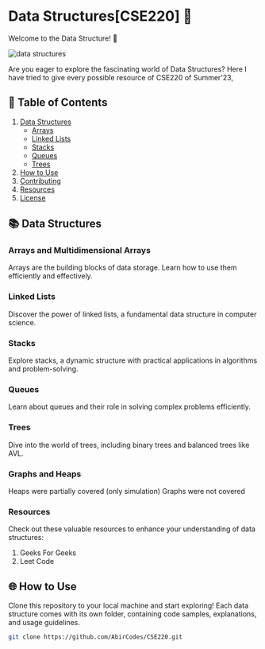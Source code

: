 # Data Structures[CSE220] 🧠

Welcome to the Data Structure! 👋

![data structures](https://github.com/AbirCodes/CSE220/assets/109214535/66909451-f94c-4d38-9b60-c2488a611fce)

Are you eager to explore the fascinating world of Data Structures? Here I have tried to give every possible resource of CSE220 of Summer'23,

## 📖 Table of Contents


1. [Data Structures](#data-structures)
   - [Arrays](#arrays)
   - [Linked Lists](#linked-lists)
   - [Stacks](#stacks)
   - [Queues](#queues)
   - [Trees](#trees)
2. [How to Use](#how-to-use)
3. [Contributing](#contributing)
4. [Resources](#resources)
5. [License](#license)

## 📚 Data Structures

### Arrays and Multidimensional Arrays

Arrays are the building blocks of data storage. Learn how to use them efficiently and effectively.

### Linked Lists

Discover the power of linked lists, a fundamental data structure in computer science.

### Stacks

Explore stacks, a dynamic structure with practical applications in algorithms and problem-solving.

### Queues

Learn about queues and their role in solving complex problems efficiently.

### Trees

Dive into the world of trees, including binary trees and balanced trees like AVL.

### Graphs and Heaps

Heaps were partially covered (only simulation)
Graphs were not covered

### Resources
Check out these valuable resources to enhance your understanding of data structures:

<ol>
  <li>Geeks For Geeks</li>
  <li>Leet Code</li>
</ol>

## 🌐 How to Use

Clone this repository to your local machine and start exploring! Each data structure comes with its own folder, containing code samples, explanations, and usage guidelines.

```bash
git clone https://github.com/AbirCodes/CSE220.git
